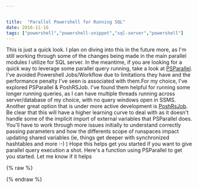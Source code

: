 ```yaml
---


title:  "Parallel Powershell for Running SQL"
date: 2016-11-16
tags: ["powershell","powershell-snippet","sql-server","powershell"]
---
```


This is just a quick look. I plan on diving into this in the future more, as I'm still working through some of the changes being made in the main parallel modules I utilize for SQL server. In the meantime, if you are looking for a quick way to leverage some parallel query running, take a look at [PSParallel](http://bit.ly/2gcXl7H). I've avoided Powershell Jobs/Workflow due to limitations they have and the performance penalty I've seen is associated with them.For my choice, I've explored PSParallel & PoshRSJob.
I've found them helpful for running some longer running queries, as I can have multiple threads running across server/database of my choice, with no query windows open in SSMS.
Another great option that is under more active development is [PoshRsJob](http://bit.ly/2gd0aW2). Be clear that this will have a higher learning curve to deal with as it doesn't handle some of the implicit import of external variables that PSParallel does. You'll have to work through more issues initially to understand correctly passing parameters and how the differents scope of runspaces impact updating shared variables (ie, things get deeper with synchronized hashtables and more :-) )
Hope this helps get you started if you want to give parallel query execution a shot. Here's a function using PSParallel to get you started. Let me know if it helps

{% raw %}
 <script src="5bb1a8adea09276c4fd274b5b2900b6a.js"></script>
{% endraw %}
